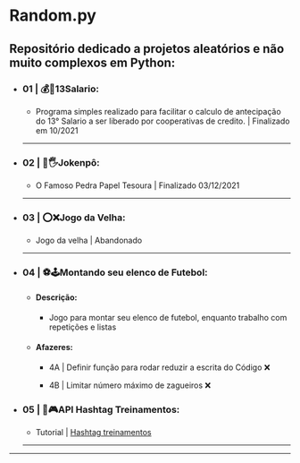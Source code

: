 # Random.py
## Repositório dedicado a projetos aleatórios e não muito complexos em Python:
<ul class="list">
    <div>
        <li><h3 class="pj_name">01 | 💰🤑13Salario:</h3></li>
            <ul class="item">
                <li><p class="pj_description">Programa simples realizado para facilitar o calculo de antecipação do 13° Salario a ser liberado por cooperativas de credito. | Finalizado em 10/2021</p></li>
            </ul>
        <hr class="div">
    </div>
    <div>
        <li><h3 class="pj_name">02 | 👊🖐Jokenpô:</h3></li>
            <ul class="item">
            <li><p class="pj_description">O Famoso Pedra Papel Tesoura | Finalizado 03/12/2021</p></li>
            </ul>
        <hr class="div">
    </div>
    <div>
        <li><h3 class="pj_name">03 | ⭕❌Jogo da Velha:</h3></li>
            <ul class="item">
                <li><p class="pj_description">Jogo da velha | Abandonado</p></li>
            </ul>
        <hr class="div">
    </div>
    <div>
        <li><h3 class="pj_name">04 | ⚽🕹️Montando seu elenco de Futebol:</h3></li>
            <ul class="item">
                <li><h4>Descrição:</h4>
                    <ul>
                    <li><p class="pj_description">Jogo para montar seu elenco de futebol, enquanto trabalho com repetições e listas</p></li>
                    </ul>
                </li>
                <li><h4>Afazeres:</h4>
                    <ul>
                    <li><p class="afazer"> 4A | Definir função para rodar reduzir a escrita do Código ❌</p></li>
                    <li><p class="afazer"> 4B | Limitar número máximo de zagueiros ❌</p></li>
                    </ul>
                </li>
    </div>
        <div>
        <li><h3 class="pj_name">05 | 🤖🎮API Hashtag Treinamentos:</h3></li>
            <ul class="item">
                <li><p class="pj_description">Tutorial | <a href='https://www.youtube.com/watch?v=WWVEymSt1iI&list=WL&index=1'>Hashtag treinamentos</a></p></li>
            </ul>
        <hr class="div">
    </div>
        </ul>
    <hr class="div">
</ul>